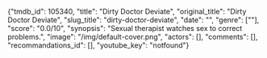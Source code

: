 {"tmdb_id": 105340, "title": "Dirty Doctor Deviate", "original_title": "Dirty Doctor Deviate", "slug_title": "dirty-doctor-deviate", "date": "", "genre": [""], "score": "0.0/10", "synopsis": "Sexual therapist watches sex to correct problems.", "image": "/img/default-cover.png", "actors": [], "comments": [], "recommandations_id": [], "youtube_key": "notfound"}